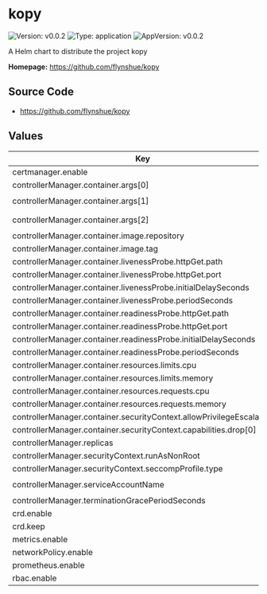 # kopy

![Version: v0.0.2](https://img.shields.io/badge/Version-v0.0.2-informational?style=flat-square) ![Type: application](https://img.shields.io/badge/Type-application-informational?style=flat-square) ![AppVersion: v0.0.2](https://img.shields.io/badge/AppVersion-v0.0.2-informational?style=flat-square)

A Helm chart to distribute the project kopy

**Homepage:** <https://github.com/flynshue/kopy>

## Source Code

* <https://github.com/flynshue/kopy>

## Values

| Key | Type | Default | Description |
|-----|------|---------|-------------|
| certmanager.enable | bool | `false` |  |
| controllerManager.container.args[0] | string | `"--leader-elect"` |  |
| controllerManager.container.args[1] | string | `"--metrics-bind-address=:8443"` |  |
| controllerManager.container.args[2] | string | `"--health-probe-bind-address=:8081"` |  |
| controllerManager.container.image.repository | string | `"ghcr.io/flynshue/kopy"` |  |
| controllerManager.container.image.tag | string | `"v0.0.5"` |  |
| controllerManager.container.livenessProbe.httpGet.path | string | `"/healthz"` |  |
| controllerManager.container.livenessProbe.httpGet.port | int | `8081` |  |
| controllerManager.container.livenessProbe.initialDelaySeconds | int | `15` |  |
| controllerManager.container.livenessProbe.periodSeconds | int | `20` |  |
| controllerManager.container.readinessProbe.httpGet.path | string | `"/readyz"` |  |
| controllerManager.container.readinessProbe.httpGet.port | int | `8081` |  |
| controllerManager.container.readinessProbe.initialDelaySeconds | int | `5` |  |
| controllerManager.container.readinessProbe.periodSeconds | int | `10` |  |
| controllerManager.container.resources.limits.cpu | string | `"500m"` |  |
| controllerManager.container.resources.limits.memory | string | `"128Mi"` |  |
| controllerManager.container.resources.requests.cpu | string | `"10m"` |  |
| controllerManager.container.resources.requests.memory | string | `"64Mi"` |  |
| controllerManager.container.securityContext.allowPrivilegeEscalation | bool | `false` |  |
| controllerManager.container.securityContext.capabilities.drop[0] | string | `"ALL"` |  |
| controllerManager.replicas | int | `1` |  |
| controllerManager.securityContext.runAsNonRoot | bool | `true` |  |
| controllerManager.securityContext.seccompProfile.type | string | `"RuntimeDefault"` |  |
| controllerManager.serviceAccountName | string | `"kopy-controller-manager"` |  |
| controllerManager.terminationGracePeriodSeconds | int | `10` |  |
| crd.enable | bool | `true` |  |
| crd.keep | bool | `true` |  |
| metrics.enable | bool | `true` |  |
| networkPolicy.enable | bool | `false` |  |
| prometheus.enable | bool | `false` |  |
| rbac.enable | bool | `true` |  |
